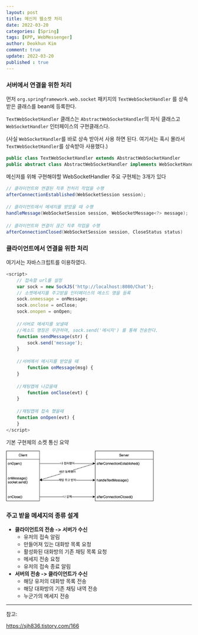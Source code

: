 ```yaml
---
layout: post
title: 메신저 웹소켓 처리
date: 2022-03-20
categories: [Spring]
tags: [KPP, WebMessenger]
author: Deokhun Kim
comment: true
update: 2022-03-20
published : true
---
```


### 서버에서 연결을 위한 처리
먼저 `org.springframework.web.socket` 패키지의 `TextWebSocketHandler` 를 상속 받은 클래스를 bean에 등록한다.

`TextWebSocketHandler` 클래스는 `AbstractWebSocketHandler`의 자식 클래스고 `WebSocketHandler` 인터페이스의 구현클래스다.

(사실 `WebSocketHandler`를 바로 상속 받아서 사용 하면 된다. 여기서는 혹시 몰라서 `TextWebSocketHandler`를 상속받아 사용했다.)

``` java
public class TextWebSocketHandler extends AbstractWebSocketHandler
public abstract class AbstractWebSocketHandler implements WebSocketHandler
```
메신저를 위해 구현해야할 WebSocketHandler 주요 구현체는 3개가 있다
```java
// 클라이언트와 연결된 직후 전처리 작업을 수행
afterConnectionEstablished(WebSocketSession session);

// 클라이언트에서 메세지를 받았을 때 수행
handleMessage(WebSocketSession session, WebSocketMessage<?> message);

// 클라이언트와 연결이 끊긴 직후 작업을 수행
afterConnectionClosed(WebSocketSession session, CloseStatus status)
```


### 클라이언트에서 연결을 위한 처리
여기서는 자바스크립트를 이용하였다.

```javascript
<script>
    // 접속할 url를 설정
    var sock = new SockJS('http://localhost:8080/Chat');
    // 소켓메세지를 주고받을 인터페이스의 메소드 명을 등록
    sock.onmessage = onMessage;
    sock.onclose = onClose;
    sock.onopen = onOpen;
    
    //서버로 메세지를 보낼때
    //메소드 명칭은 무관하며, sock.send('메시지') 를 통해 전송한다.
    function sendMessage(str) {
        sock.send('message');
    }
    
    //서버에서 메시지를 받았을 때
        function onMessage(msg) {
    }

    //채팅앱에 나갔을때
        function onClose(evt) {
    }
    
    //채팅앱에 접속 했을때
    function onOpen(evt) {
    }
</script>
```

기본 구현체의 소켓 통신 요약

<img src="/assets/postimg/2022_03/websocket_draw.png" width="400px"/>

<br/>

### 주고 받을 메세지의 종류 설계
* **클라이언트의 전송 -> 서버가 수신**
  * 유저의 접속 알림
  * 만들어져 있는 대화방 목록 요청
  * 활성화된 대화방의 기존 채팅 목록 요청
  * 메세지 전송 요청
  * 유저의 접속 종료 알림
* **서버의 전송 -> 클라이언트가 수신**
  * 해당 유저의 대화방 목록 전송
  * 해당 대화방의 기존 채팅 내역 전송
  * 누군가의 메세지 전송






---

참고:

https://sjh836.tistory.com/166




